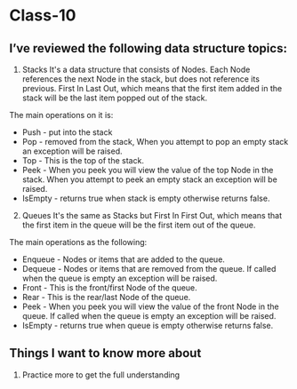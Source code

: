 # Class-10
## I’ve reviewed the following data structure topics:

1. Stacks
It's a data structure that consists of Nodes. Each Node references the next Node in the stack, but does not reference its previous. First In Last Out, which means that the first item added in the stack will be the last item popped out of the stack.


The main operations on it is:
- Push - put into the stack
- Pop - removed from the stack, When you attempt to pop an empty stack an exception will be raised.
- Top - This is the top of the stack.
- Peek - When you peek you will view the value of the top Node in the stack. When you attempt to peek an empty stack an exception will be raised.
- IsEmpty - returns true when stack is empty otherwise returns false.


2. Queues
It's the same as Stacks but First In First Out, which means that the first item in the queue will be the first item out of the queue.

The main operations as the following: 
- Enqueue - Nodes or items that are added to the queue.
- Dequeue - Nodes or items that are removed from the queue. If called when the queue is empty an exception will be raised.
- Front - This is the front/first Node of the queue.
- Rear - This is the rear/last Node of the queue.
- Peek - When you peek you will view the value of the front Node in the queue. If called when the queue is empty an exception will be raised.
- IsEmpty - returns true when queue is empty otherwise returns false.


## Things I want to know more about
1. Practice more to get the full understanding